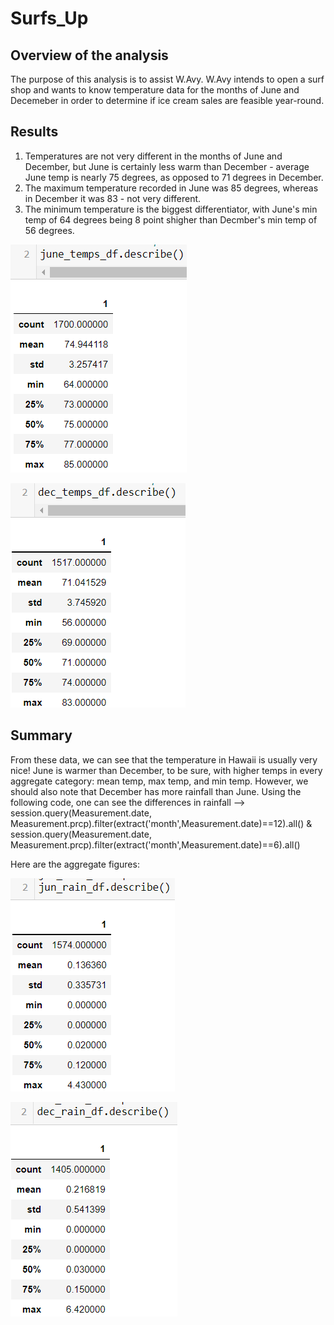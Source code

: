 # Surfs_Up

## Overview of the analysis
The purpose of this analysis is to assist W.Avy.  W.Avy intends to open a surf shop and wants to know temperature data for the months of June and Decemeber in order to determine if ice cream sales are feasible year-round.

## Results
1) Temperatures are not very different in the months of June and December, but June is certainly less warm than December - average June temp is nearly 75 degrees, as opposed to 71 degrees in December.
2) The maximum temperature recorded in June was 85 degrees, whereas in December it was 83 - not very different.
3) The minimum temperature is the biggest differentiator, with June's min temp of 64 degrees being 8 point shigher than Decmber's min temp of 56 degrees.

![june_temps_df](Resources/june_temps_df.png)

![dec_temps_df](Resources/dec_temps_df.png)


## Summary

From these data, we can see that the temperature in Hawaii is usually very nice!  June is warmer than December, to be sure, with higher temps in every aggregate category: mean temp, max temp, and min temp.
However, we should also note that December has more rainfall than June.  Using the following code, one can see the differences in rainfall -->
session.query(Measurement.date, Measurement.prcp).filter(extract('month',Measurement.date)==12).all()
&
session.query(Measurement.date, Measurement.prcp).filter(extract('month',Measurement.date)==6).all()

Here are the aggregate figures:

![june_rain_df](Resources/june_rain_df.png)

![dec_rain_df](Resources/dec_rain_df.png)